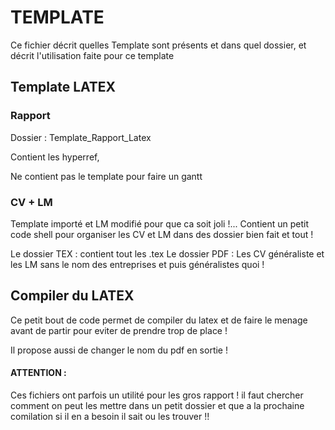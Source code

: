 # TEMPLATE

Ce fichier décrit quelles Template sont présents et dans quel dossier, et décrit l'utilisation faite pour ce template

## Template LATEX

### Rapport 

Dossier : Template_Rapport_Latex

Contient les hyperref,

Ne contient pas le template pour faire un gantt

### CV + LM

Template importé et LM modifié pour que ca soit joli !...
Contient un petit code shell pour organiser les CV et LM dans des dossier bien fait et tout !

Le dossier TEX : contient tout les .tex
Le dossier PDF : Les CV généraliste et les LM sans le nom des entreprises et puis généralistes quoi !

## Compiler du LATEX

Ce petit bout de code permet de compiler du latex et de faire le menage avant de partir pour eviter de prendre trop de place !

Il propose aussi de changer le nom du pdf en sortie !

#### ATTENTION : 
Ces fichiers ont parfois un utilité pour les gros rapport ! il faut chercher comment on peut les mettre dans un petit dossier et que a la prochaine comilation si il en a besoin il sait ou les trouver !!
